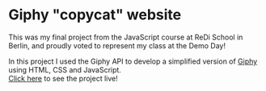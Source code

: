 # Giphy "copycat" website

This was my final project from the JavaScript course at ReDi School in Berlin, and proudly voted to represent my class at the Demo Day!

In this project I used the Giphy API to develop a simplified version of [Giphy](http://www.giphy.com) using HTML, CSS and JavaScript. <br>
[Click here](https://giphy.vercel.app/) to see the project live! 
